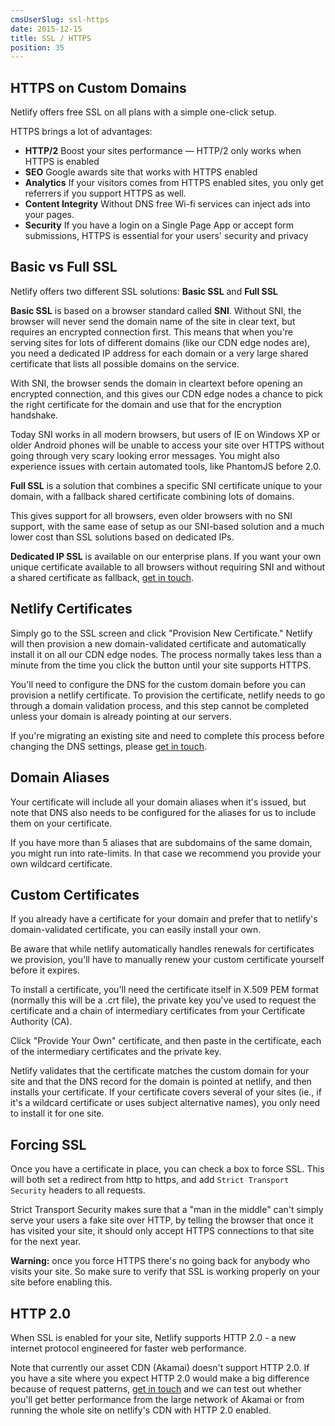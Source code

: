 ```yaml
---
cmsUserSlug: ssl-https
date: 2015-12-15
title: SSL / HTTPS
position: 35
---
```


## HTTPS on Custom Domains

Netlify offers free SSL on all plans with a simple one-click setup.

HTTPS brings a lot of advantages:

* **HTTP/2** Boost your sites performance &mdash; HTTP/2 only works when HTTPS is enabled
* **SEO** Google awards site that works with HTTPS enabled
* **Analytics** If your visitors comes from HTTPS enabled sites, you only get referrers if you support HTTPS as well.
* **Content Integrity** Without DNS free Wi-fi services can inject ads into your pages.
* **Security** If you have a login on a Single Page App or accept form submissions, HTTPS is essential for your users' security and privacy

## Basic vs Full SSL

Netlify offers two different SSL solutions: **Basic SSL** and **Full SSL**

**Basic SSL** is based on a browser standard called **SNI**. Without SNI, the browser will never send the domain name of the site in clear text, but requires an encrypted connection first. This means that when you're serving sites for lots of different domains (like our CDN edge nodes are), you need a dedicated IP address for each domain or a very large shared certificate that lists all possible domains on the service.

With SNI, the browser sends the domain in cleartext before opening an encrypted connection, and this gives our CDN edge nodes a chance to pick the right certificate for the domain and use that for the encryption handshake.

Today SNI works in all modern browsers, but users of IE on Windows XP or older Android phones will be unable to access your site over HTTPS without going through very scary looking error messages. You might also experience issues with certain automated tools, like PhantomJS before 2.0.

**Full SSL** is a solution that combines a specific SNI certificate unique to your domain, with a fallback shared certificate combining lots of domains.

This gives support for all browsers, even older browsers with no SNI support, with the same ease of setup as our SNI-based solution and a much lower cost than SSL solutions based on dedicated IPs.

**Dedicated IP SSL** is available on our enterprise plans. If you want your own unique certificate available to all browsers without requiring SNI and without a shared certificate as fallback, [get in touch](/contact).

## Netlify Certificates

Simply go to the SSL screen and click "Provision New Certificate." Netlify will then provision a new domain-validated certificate and automatically install it on all our CDN edge nodes. The process normally takes less than a minute from the time you click the button until your site supports HTTPS.

You'll need to configure the DNS for the custom domain before you can provision a netlify certificate. To provision the certificate, netlify needs to go through a domain validation process, and this step cannot be completed unless your domain is already pointing at our servers.

If you're migrating an existing site and need to complete this process before changing the DNS settings, please [get in touch](/contact).

## Domain Aliases

Your certificate will include all your domain aliases when it's issued, but note that DNS also needs to be configured for the aliases for us to include them on your certificate.

If you have more than 5 aliases that are subdomains of the same domain, you might run into rate-limits. In that case we recommend you provide your own wildcard certificate.

## Custom Certificates

If you already have a certificate for your domain and prefer that to netlify's domain-validated certificate, you can easily install your own.

Be aware that while netlify automatically handles renewals for certificates we provision, you'll have to manually renew your custom certificate yourself before it expires.

To install a certificate, you'll need the certificate itself in X.509 PEM format (normally this will be a .crt file), the private key you've used to request the certificate and a chain of intermediary certificates from your Certificate Authority (CA).

Click "Provide Your Own" certificate, and then paste in the certificate, each of the intermediary certificates and the private key.

Netlify validates that the certificate matches the custom domain for your site and that the DNS record for the domain is pointed at netlify, and then installs your certificate. If your certificate covers several of your sites (ie., if it's a wildcard certificate or uses subject alternative names), you only need to install it for one site.

## Forcing SSL

Once you have a certificate in place, you can check a box to force SSL. This will both set a redirect from http to https, and add `Strict Transport Security` headers to all requests.

Strict Transport Security makes sure that a "man in the middle" can't simply serve your users a fake site over HTTP, by telling the browser that once it has visited your site, it should only accept HTTPS connections to that site for the next year.

**Warning:** once you force HTTPS there's no going back for anybody who visits your site. So make sure to verify that SSL is working properly on your site before enabling this.

## HTTP 2.0

When SSL is enabled for your site, Netlify supports HTTP 2.0 - a new internet protocol engineered for faster web performance.

Note that currently our asset CDN (Akamai) doesn't support HTTP 2.0. If you have a site where you expect HTTP 2.0 would make a big difference because of request patterns, [get in touch](/contact) and we can test out whether you'll get better performance from the large network of Akamai or from running the whole site on netlify's CDN with HTTP 2.0 enabled.
